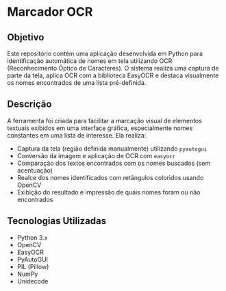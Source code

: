 # Marcador OCR

## Objetivo

Este repositório contém uma aplicação desenvolvida em Python para identificação automática de nomes em tela utilizando OCR (Reconhecimento Óptico de Caracteres). O sistema realiza uma captura de parte da tela, aplica OCR com a biblioteca EasyOCR e destaca visualmente os nomes encontrados de uma lista pré-definida.

## Descrição

A ferramenta foi criada para facilitar a marcação visual de elementos textuais exibidos em uma interface gráfica, especialmente nomes constantes em uma lista de interesse. Ela realiza:

- Captura da tela (região definida manualmente) utilizando `pyautogui`
- Conversão da imagem e aplicação de OCR com `easyocr`
- Comparação dos textos encontrados com os nomes buscados (sem acentuação)
- Realce dos nomes identificados com retângulos coloridos usando OpenCV
- Exibição do resultado e impressão de quais nomes foram ou não encontrados

## Tecnologias Utilizadas

- Python 3.x
- OpenCV
- EasyOCR
- PyAutoGUI
- PIL (Pillow)
- NumPy
- Unidecode
